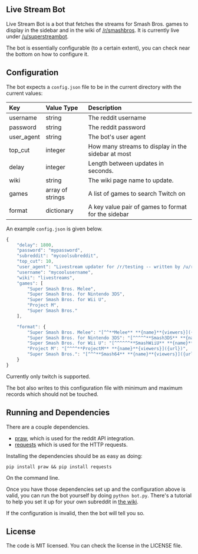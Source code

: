 ## Live Stream Bot

Live Stream Bot is a bot that fetches the streams for Smash Bros. games to display in the
sidebar and in the wiki of [/r/smashbros](http://reddit.com/r/smashbros). It is currently live
under [/u/superstreambot](http://reddit.com/u/superstreambot).

The bot is essentially configurable (to a certain extent), you can check near the bottom on how to configure it.

## Configuration

The bot expects a `config.json` file to be in the current directory with the current values:

Key | Value Type | Description
:----|:-----------|:-----------
username | string | The reddit username
password | string | The reddit password
user_agent | string | The bot's user agent
top_cut | integer | How many streams to display in the sidebar at most
delay | integer | Length between updates in seconds.
wiki | string | The wiki page name to update.
games | array of strings | A list of games to search Twitch on
format | dictionary | A key value pair of games to format for the sidebar

An example `config.json` is given below.

```js
{
    "delay": 1800,
    "password": "mypassword",
    "subreddit": "mycoolsubreddit",
    "top_cut": 10,
    "user_agent": "Livestream updater for /r/testing -- written by /u/rapptz",
    "username": "mycoolusername",
    "wiki": "livestreams",
    "games": [
        "Super Smash Bros. Melee",
        "Super Smash Bros. for Nintendo 3DS",
        "Super Smash Bros. for Wii U",
        "Project M",
        "Super Smash Bros."
    ],

    "format": {
        "Super Smash Bros. Melee": "[^^**Melee** **{name}**{viewers}]({url})",
        "Super Smash Bros. for Nintendo 3DS": "[^^^^^**Smash3DS** **{name}**{viewers}]({url})",
        "Super Smash Bros. for Wii U": "[^^^^^^**SmashWiiU** **{name}**{viewers}]({url})",
        "Project M": "[^^^^**ProjectM** **{name}**{viewers}]({url})",
        "Super Smash Bros.": "[^^^**Smash64** **{name}**{viewers}]({url})"
    }
}

```

Currently only twitch is supported.

The bot also writes to this configuration file with minimum and maximum records which should not be touched.

## Running and Dependencies

There are a couple dependencies.

- [praw](https://github.com/praw-dev/praw), which is used for the reddit API integration.
- [requests](https://github.com/kennethreitz/requests/) which is used for the HTTP requests.

Installing the dependencies should be as easy as doing:

    pip install praw && pip install requests

On the command line.

Once you have those dependencies set up and the configuration above is valid, you can run the bot yourself by doing `python bot.py`. There's
a tutorial to help you set it up for your own subreddit in [the wiki][tut].

If the configuration is invalid, then the bot will tell you so.

[tut]: https://github.com/HypestTeam/livestreambot/wiki/Using-On-Your-Own-Subreddit

## License

The code is MIT licensed. You can check the license in the LICENSE file.
